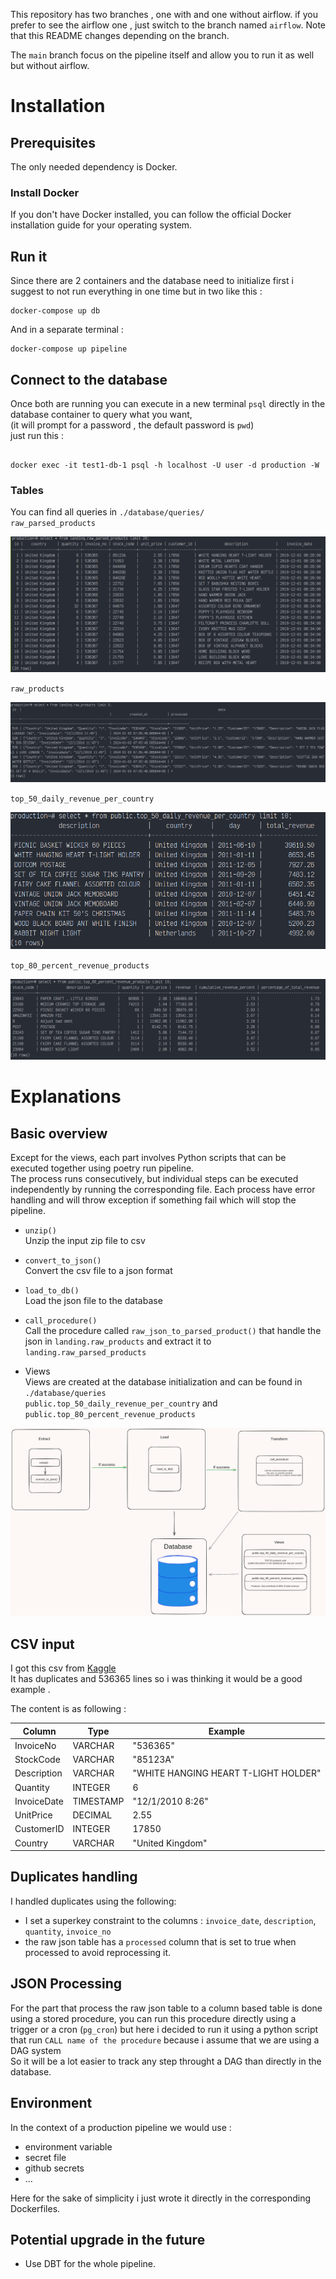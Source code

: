 This repository has two branches , one with and one without airflow.
if you prefer to see the airflow one , just switch to the branch named `airflow`.
Note that this README changes depending on the branch.

The `main` branch focus on the pipeline itself and allow you to run it as well but without airflow.

# Installation

## Prerequisites

The only needed dependency is Docker.

### Install Docker

If you don't have Docker installed, you can follow the official Docker installation guide for your operating system.

## Run it

Since there are 2 containers and the database need to initialize first i suggest to not run everything in one time but in two like this :

```
docker-compose up db
```

And in a separate terminal :

```
docker-compose up pipeline
```

## Connect to the database

Once both are running you can execute in a new terminal `psql` directly in the database container to query what you want,  
(it will prompt for a password , the default password is `pwd`)  
just run this :

```

docker exec -it test1-db-1 psql -h localhost -U user -d production -W

```

### Tables

You can find all queries in `./database/queries/`  
`raw_parsed_products`

![raw_parsed_products](./raw_parsed_products.png)

`raw_products`

![raw_products](./raw_products.png)

`top_50_daily_revenue_per_country`

![top_50_daily_revenue_per_country](./top_50_daily_revenue_per_country.png)

`top_80_percent_revenue_products`

![top_80_percent_revenue_products](./top_80_percent_revenue_products.png)

# Explanations

## Basic overview

Except for the views, each part involves Python scripts that can be executed together using poetry run pipeline.  
The process runs consecutively, but individual steps can be executed independently by running the corresponding file.
Each process have error handling and will throw exception if something fail which will stop the pipeline.

- `unzip()`  
  Unzip the input zip file to csv

- `convert_to_json()`  
  Convert the csv file to a json format

- `load_to_db()`  
  Load the json file to the database

- `call_procedure()`  
  Call the procedure called `raw_json_to_parsed_product()` that handle the json in `landing.raw_products` and extract it to `landing.raw_parsed_products`

- Views  
   Views are created at the database initialization and can be found in `./database/queries`  
   `public.top_50_daily_revenue_per_country` and `public.top_80_percent_revenue_products`

![pipeline](./pipeline.png)

## CSV input

I got this csv from [Kaggle](https://www.kaggle.com/code/sinaasappel/ecommerce-data-exploration-and-visualization/input)  
It has duplicates and 536365 lines so i was thinking it would be a good example .

The content is as following :

| Column      | Type      | Example                              |
| ----------- | --------- | ------------------------------------ |
| InvoiceNo   | VARCHAR   | "536365"                             |
| StockCode   | VARCHAR   | "85123A"                             |
| Description | VARCHAR   | "WHITE HANGING HEART T-LIGHT HOLDER" |
| Quantity    | INTEGER   | 6                                    |
| InvoiceDate | TIMESTAMP | "12/1/2010 8:26"                     |
| UnitPrice   | DECIMAL   | 2.55                                 |
| CustomerID  | INTEGER   | 17850                                |
| Country     | VARCHAR   | "United Kingdom"                     |

## Duplicates handling

I handled duplicates using the following:

- I set a superkey constraint to the columns : `invoice_date`, `description`, `quantity`, `invoice_no`
- the raw json table has a `processed` column that is set to true when processed to avoid reprocessing it.

## JSON Processing

For the part that process the raw json table to a column based table is done using a stored procedure, you can run this procedure directly using a trigger or a cron (`pg_cron`)
but here i decided to run it using a python script that run `CALL name of the procedure` because i assume that we are using a DAG system  
So it will be a lot easier to track any step throught a DAG than directly in the database.

## Environment

In the context of a production pipeline we would use :

- environment variable
- secret file
- github secrets
- ...

Here for the sake of simplicity i just wrote it directly in the corresponding Dockerfiles.

## Potential upgrade in the future

- Use DBT for the whole pipeline.
